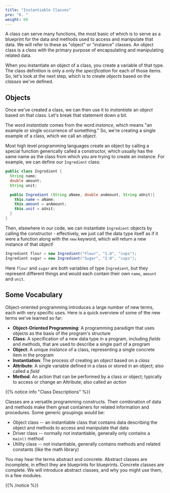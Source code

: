 ```yaml
---
title: "Instantiable Classes"
pre: "6. "
weight: 60
---
```


A class can serve many functions, the most basic of which is to serve as a blueprint for the data and methods used to access and manipulate that data.  We will refer to these as "object" or "instance" classes.  An object class is a class with the primary purpose of encapsulating and manipulating related data.

When you instantiate an object of a class, you create a variable of that type.  The class definition is only a only the _specification_ for each of those items. So, let's look at the next step, which is to create _objects_ based on the _classes_ we've defined.

## Objects

Once we've created a class, we can then use it to _instantiate_ an _object_ based on that class. Let's break that statement down a bit.

The word _instantiate_ comes from the word _instance_, which means "an example or single occurrence of something." So, we're creating a single example of a class, which we call an _object_. 

Most high level programming languages create an object by calling a special function generically called a constructor, which usually has the same name as the class from which you are trying to create an instance.  For example, we can define our `Ingredient` class:

```java
public class Ingredient {
  String name;
  double amount;
  String unit;

  public Ingredient (String aName, double anAmount, String aUnit){
    this.name = aName;
    this.amount = anAmount;
    this.unit = aUnit;
  }
}
```

Then, elsewhere in our code, we can instantiate `Ingredient` objects by calling the constructor - effectively, we just call the data type itself as if it were a function along with the `new` keyword, which will return a new instance of that object!

```java
Ingredient flour = new Ingredient("Flour", "1.0", "cups");
Ingredient sugar = new Ingredient("Sugar", "2.0", "cups");
```

Here `flour` and `sugar` are both variables of type `Ingredient`, but they represent different things and would each contain their own `name`, `amount` and `unit`.

## Some Vocabulary

Object-oriented programming introduces a large number of new terms, each with very specific uses. Here is a quick overview of some of the new terms we've learned so far:

* **Object-Oriented Programming**: A programming paradigm that uses objects as the basis of the program's structure
* **Class**: A specification of a new data type in a program, including _fields_ and _methods_, that are used to describe a single part of a program
* **Object**: A unique _instance_ of a class, representing a single concrete item in the program
* **Instantiation**: The process of creating an _object_ based on a _class_
* **Attribute**: A single variable defined in a class or stored in an object; also called a _field_
* **Method**: An action that can be performed by a class or object; typically to access or change an Attribute; also called an _action_ 

{{% notice info "Class Descriptions" %}}

Classes are a versatile programming constructs.  Their combination of data and methods make them great containers for related information and procedures.  Some generic groupings would be:

* Object class  -- an instantiable class that contains data describing the object and methods to access and manipulate that data
* Driver class  -- normally not instantiable, generally only contains a `main()` method
* Utility class -- not instantiable, generally contains methods and related constants (like the math library)

You may hear the terms abstract and concrete.  Abstract classes are incomplete, in effect they are blueprints for blueprints.  Concrete classes are complete. We will introduce abstract classes, and why you might use them, in a few modules.

{{% /notice %}}